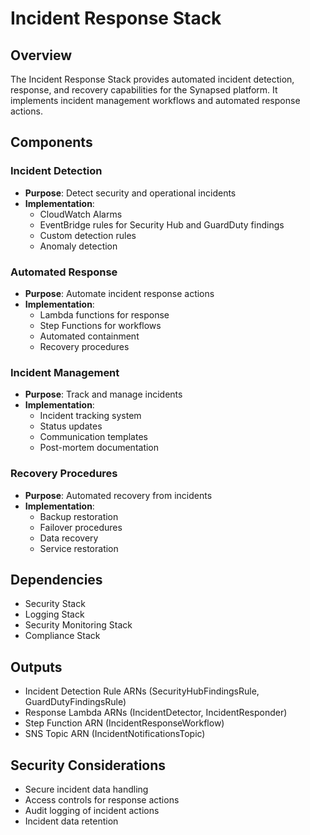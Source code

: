 # Incident Response Stack

## Overview
The Incident Response Stack provides automated incident detection, response, and recovery capabilities for the Synapsed platform. It implements incident management workflows and automated response actions.

## Components

### Incident Detection
- **Purpose**: Detect security and operational incidents
- **Implementation**:
  - CloudWatch Alarms
  - EventBridge rules for Security Hub and GuardDuty findings
  - Custom detection rules
  - Anomaly detection

### Automated Response
- **Purpose**: Automate incident response actions
- **Implementation**:
  - Lambda functions for response
  - Step Functions for workflows
  - Automated containment
  - Recovery procedures

### Incident Management
- **Purpose**: Track and manage incidents
- **Implementation**:
  - Incident tracking system
  - Status updates
  - Communication templates
  - Post-mortem documentation

### Recovery Procedures
- **Purpose**: Automated recovery from incidents
- **Implementation**:
  - Backup restoration
  - Failover procedures
  - Data recovery
  - Service restoration

## Dependencies
- Security Stack
- Logging Stack
- Security Monitoring Stack
- Compliance Stack

## Outputs
- Incident Detection Rule ARNs (SecurityHubFindingsRule, GuardDutyFindingsRule)
- Response Lambda ARNs (IncidentDetector, IncidentResponder)
- Step Function ARN (IncidentResponseWorkflow)
- SNS Topic ARN (IncidentNotificationsTopic)

## Security Considerations
- Secure incident data handling
- Access controls for response actions
- Audit logging of incident actions
- Incident data retention 